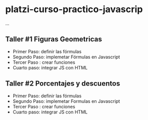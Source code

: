# platzi-curso-practico-javascrip

...

## Taller #1 Figuras Geometricas

- Primer Paso: definir las fórmulas
- Segundo Paso: implemetar Fórmulas en Javascript
- Tercer Paso : crear funciones
- Cuarto paso: integrar JS con HTML

## Taller #2 Porcentajes y descuentos

- Primer Paso: definir las fórmulas
- Segundo Paso: implemetar Formulas en Javascript
- Tercer Paso : crear funciones
- Cuarto paso: integrar JS con HTML

